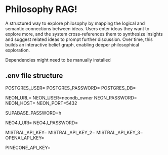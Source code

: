 # **Philosophy RAG!**

A structured way to explore philosophy by mapping the logical and semantic connections between ideas. Users enter ideas they want to explore more, and the system cross-references them to synthesize insights and suggest related ideas to prompt further discussion. Over time, this builds an interactive belief graph, enabling deeper philosophical exploration.

Dependencies might need to be manually installed

## **.env file structure**

POSTGRES_USER=
POSTGRES_PASSWORD=
POSTGRES_DB=

NEON_URL=
NEON_USER=neondb_owner
NEON_PASSWORD=
NEON_HOST=
NEON_PORT=5432

SUPABASE_PASSWORD=h

NEO4J_URI=
NEO4J_PASSWORD=

MISTRAL_API_KEY=
MISTRAL_API_KEY_2=
MISTRAL_API_KEY_3=
OPENAI_API_KEY=

PINECONE_API_KEY=
